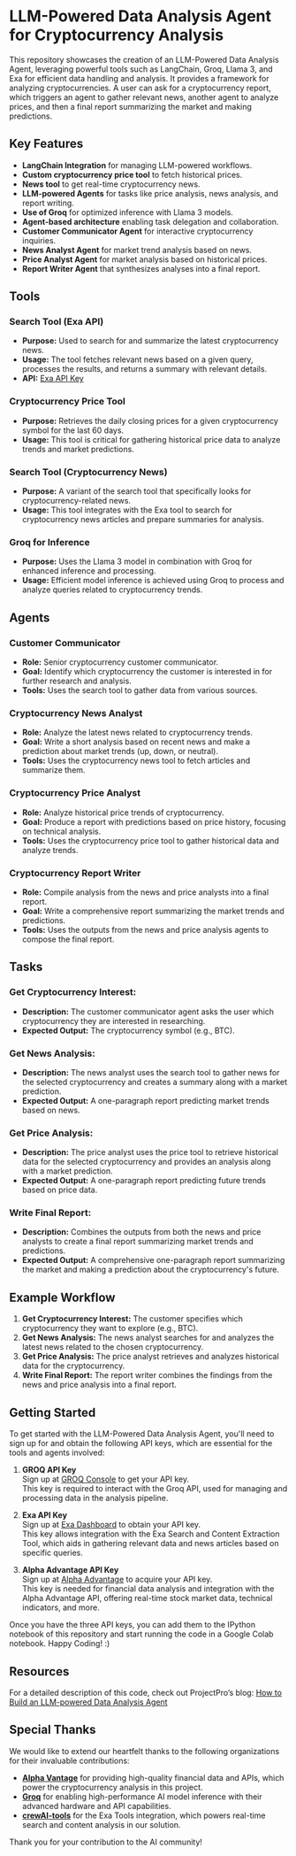 # LLM-Powered Data Analysis Agent for Cryptocurrency Analysis

This repository showcases the creation of an LLM-Powered Data Analysis Agent, leveraging powerful tools such as LangChain, Groq, Llama 3, and Exa for efficient data handling and analysis. It provides a framework for analyzing cryptocurrencies. A user can ask for a cryptocurrency report, which triggers an agent to gather relevant news, another agent to analyze prices, and then a final report summarizing the market and making predictions.

## Key Features

- **LangChain Integration** for managing LLM-powered workflows.
- **Custom cryptocurrency price tool** to fetch historical prices.
- **News tool** to get real-time cryptocurrency news.
- **LLM-powered Agents** for tasks like price analysis, news analysis, and report writing.
- **Use of Groq** for optimized inference with Llama 3 models.
- **Agent-based architecture** enabling task delegation and collaboration.
- **Customer Communicator Agent** for interactive cryptocurrency inquiries.
- **News Analyst Agent** for market trend analysis based on news.
- **Price Analyst Agent** for market analysis based on historical prices.
- **Report Writer Agent** that synthesizes analyses into a final report.

## Tools

### Search Tool (Exa API)
- **Purpose:** Used to search for and summarize the latest cryptocurrency news.
- **Usage:** The tool fetches relevant news based on a given query, processes the results, and returns a summary with relevant details.
- **API:** [Exa API Key](https://dashboard.exa.ai/api-keys)


### Cryptocurrency Price Tool
- **Purpose:** Retrieves the daily closing prices for a given cryptocurrency symbol for the last 60 days.
- **Usage:** This tool is critical for gathering historical price data to analyze trends and market predictions.

### Search Tool (Cryptocurrency News)
- **Purpose:** A variant of the search tool that specifically looks for cryptocurrency-related news.
- **Usage:** This tool integrates with the Exa tool to search for cryptocurrency news articles and prepare summaries for analysis.

### Groq for Inference
- **Purpose:** Uses the Llama 3 model in combination with Groq for enhanced inference and processing.
- **Usage:** Efficient model inference is achieved using Groq to process and analyze queries related to cryptocurrency trends.

## Agents

### Customer Communicator
- **Role:** Senior cryptocurrency customer communicator.
- **Goal:** Identify which cryptocurrency the customer is interested in for further research and analysis.
- **Tools:** Uses the search tool to gather data from various sources.

### Cryptocurrency News Analyst
- **Role:** Analyze the latest news related to cryptocurrency trends.
- **Goal:** Write a short analysis based on recent news and make a prediction about market trends (up, down, or neutral).
- **Tools:** Uses the cryptocurrency news tool to fetch articles and summarize them.

### Cryptocurrency Price Analyst
- **Role:** Analyze historical price trends of cryptocurrency.
- **Goal:** Produce a report with predictions based on price history, focusing on technical analysis.
- **Tools:** Uses the cryptocurrency price tool to gather historical data and analyze trends.

### Cryptocurrency Report Writer
- **Role:** Compile analysis from the news and price analysts into a final report.
- **Goal:** Write a comprehensive report summarizing the market trends and predictions.
- **Tools:** Uses the outputs from the news and price analysis agents to compose the final report.

## Tasks

### Get Cryptocurrency Interest:
- **Description:** The customer communicator agent asks the user which cryptocurrency they are interested in researching.
- **Expected Output:** The cryptocurrency symbol (e.g., BTC).

### Get News Analysis:
- **Description:** The news analyst uses the search tool to gather news for the selected cryptocurrency and creates a summary along with a market prediction.
- **Expected Output:** A one-paragraph report predicting market trends based on news.

### Get Price Analysis:
- **Description:** The price analyst uses the price tool to retrieve historical data for the selected cryptocurrency and provides an analysis along with a market prediction.
- **Expected Output:** A one-paragraph report predicting future trends based on price data.

### Write Final Report:
- **Description:** Combines the outputs from both the news and price analysts to create a final report summarizing market trends and predictions.
- **Expected Output:** A comprehensive one-paragraph report summarizing the market and making a prediction about the cryptocurrency's future.

## Example Workflow

1. **Get Cryptocurrency Interest:** The customer specifies which cryptocurrency they want to explore (e.g., BTC).
2. **Get News Analysis:** The news analyst searches for and analyzes the latest news related to the chosen cryptocurrency.
3. **Get Price Analysis:** The price analyst retrieves and analyzes historical data for the cryptocurrency.
4. **Write Final Report:** The report writer combines the findings from the news and price analysis into a final report.

## Getting Started

To get started with the LLM-Powered Data Analysis Agent, you'll need to sign up for and obtain the following API keys, which are essential for the tools and agents involved:

1. **GROQ API Key**  
   Sign up at [GROQ Console](https://console.groq.com/keys) to get your API key.  
   This key is required to interact with the Groq API, used for managing and processing data in the analysis pipeline.

2. **Exa API Key**  
   Sign up at [Exa Dashboard](https://dashboard.exa.ai/api-keys) to obtain your API key.  
   This key allows integration with the Exa Search and Content Extraction Tool, which aids in gathering relevant data and news articles based on specific queries.

3. **Alpha Advantage API Key**  
   Sign up at [Alpha Advantage](https://www.alphavantage.co/support/#api-key) to acquire your API key.  
   This key is needed for financial data analysis and integration with the Alpha Advantage API, offering real-time stock market data, technical indicators, and more.

Once you have the three API keys, you can add them to the IPython notebook of this repository and start running the code in a Google Colab notebook. Happy Coding! :)

## Resources

For a detailed description of this code, check out ProjectPro’s blog: [How to Build an LLM-powered Data Analysis Agent](https://www.projectpro.io/article/llm-data-analysis-agent/1093)

## Special Thanks

We would like to extend our heartfelt thanks to the following organizations for their invaluable contributions:

- **[Alpha Vantage](https://www.alphavantage.co/)** for providing high-quality financial data and APIs, which power the cryptocurrency analysis in this project.  
- **[Groq](https://console.groq.com/)** for enabling high-performance AI model inference with their advanced hardware and API capabilities.  
- **[crewAI-tools](https://github.com/crewAIInc/crewAI-tools/tree/main/crewai_tools/tools/exa_tools)** for the Exa Tools integration, which powers real-time search and content analysis in our solution.  


Thank you for your contribution to the AI community!
